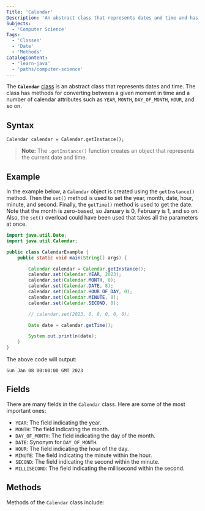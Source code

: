 ```yaml
---
Title: 'Calendar'
Description: 'An abstract class that represents dates and time and has methods for converting between a given moment in time and a number of calendar attributes.'
Subjects:
  - 'Computer Science'
Tags:
  - 'Classes'
  - 'Date'
  - 'Methods'
CatalogContent:
  - 'learn-java'
  - 'paths/computer-science'
---
```


The **`Calendar`** [class](https://www.codecademy.com/resources/docs/java/classes) is an abstract class that represents dates and time. The class has methods for converting between a given moment in time and a number of calendar attributes such as `YEAR`, `MONTH`, `DAY_OF_MONTH`, `HOUR`, and so on.

## Syntax

```pseudo
Calendar calendar = Calendar.getInstance();
```

> **Note:** The `.getInstance()` function creates an object that represents the current date and time.

## Example

In the example below, a `Calendar` object is created using the `getInstance()` method. Then the `set()` method is used to set the year, month, date, hour, minute, and second. Finally, the `getTime()` method is used to get the date. Note that the month is zero-based, so January is 0, February is 1, and so on. Also, the `set()` overload could have been used that takes all the parameters at once.

```java
import java.util.Date;
import java.util.Calendar;

public class CalendarExample {
    public static void main(String[] args) {

        Calendar calendar = Calendar.getInstance();
        calendar.set(Calendar.YEAR, 2023);
        calendar.set(Calendar.MONTH, 0);
        calendar.set(Calendar.DATE, 8);
        calendar.set(Calendar.HOUR_OF_DAY, 0);
        calendar.set(Calendar.MINUTE, 0);
        calendar.set(Calendar.SECOND, 0);

        // calendar.set(2023, 0, 8, 0, 0, 0);

        Date date = calendar.getTime();

        System.out.println(date);
    }
}
```

The above code will output:

```shell
Sun Jan 08 00:00:00 GMT 2023
```

## Fields

There are many fields in the `Calendar` class. Here are some of the most important ones:

- `YEAR`: The field indicating the year.
- `MONTH`: The field indicating the month.
- `DAY_OF_MONTH`: The field indicating the day of the month.
- `DATE`: Synonym for `DAY_OF_MONTH`.
- `HOUR`: The field indicating the hour of the day.
- `MINUTE`: The field indicating the minute within the hour.
- `SECOND`: The field indicating the second within the minute.
- `MILLISECOND`: The field indicating the millisecond within the second.

## Methods

Methods of the `Calendar` class include:
